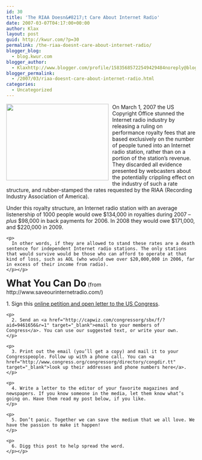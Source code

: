 ```yaml
---
id: 30
title: 'The RIAA Doesn&#8217;t Care About Internet Radio'
date: 2007-03-07T04:17:00+00:00
author: Klax
layout: post
guid: http://kwur.com/?p=30
permalink: /the-riaa-doesnt-care-about-internet-radio/
blogger_blog:
  - blog.kwur.com
blogger_author:
  - Klaxhttp://www.blogger.com/profile/15835685722549429484noreply@blogger.com
blogger_permalink:
  - /2007/03/riaa-doesnt-care-about-internet-radio.html
categories:
  - Uncategorized
---
```

<div class="pf-content">
  <p>
    <a onblur="try {parent.deselectBloggerImageGracefully();} catch(e) {}" href="http://www.kwur.com/blog/uploaded_images/riaa_tp-779161.jpg"><img style="margin: 0pt 10px 10px 0pt; float: left; cursor: pointer; width: 272px; height: 204px;" src="http://www.kwur.com/blog/uploaded_images/riaa_tp-777887.jpg" alt="" border="0" /></a>On March 1, 2007 the US Copyright Office stunned the Internet radio industry by releasing a ruling on performance royalty fees that are based exclusively on the number of people tuned into an Internet radio station, rather than on a portion of the station’s revenue. They discarded all evidence presented by webcasters about the potentially crippling effect on the industry of such a rate structure, and rubber-stamped the rates requested by the RIAA (Recording Industry Association of America).
  </p>
  
  <div class="entry">
    <p>
      Under this royalty structure, an Internet radio station with an average listenership of 1000 people would owe $134,000 in royalties during 2007 &#8211; <em>plus</em> $98,000 in back payments for 2006. In 2008 they would owe $171,000, and $220,000 in 2009.
    </p>
    
    <p>
      In other words, if they are allowed to stand these rates are a death sentence for independent Internet radio stations. The only stations that would survive would be those who can afford to operate at that kind of loss, such as AOL (who would owe over $20,000,000 in 2006, far in excess of their income from radio).
    </p></p>
  </div>
  
  <p>
    <span style="font-size:180%;"><span style="font-weight: bold;">What You Can Do</span></span> (from http://www.saveourinternetradio.com/)
  </p>
  
  <div class="entry">
    <p>
      1. Sign this <a href="http://www.petitiononline.com/SIR2007r/petition.html" target="_blank">online petition and open letter to the US Congress</a>.
    </p>
    
    <p>
      2. Send an <a href="http://capwiz.com/congressorg/sbx/f/?aid=9461656&r=1" target="_blank">email to your members of Congress</a>. You can use our suggested text, or write your own.
    </p>
    
    <p>
      3. Print out the email (you’ll get a copy) and mail it to your Congresspeople. Follow up with a phone call. You can <a href="http://www.congress.org/congressorg/directory/congdir.tt" target="_blank">look up their addresses and phone numbers here</a>.
    </p>
    
    <p>
      4. Write a letter to the editor of your favorite magazines and newspapers. If you know someone in the media, let them know what’s going on. Have them read my post below, if you like.
    </p>
    
    <p>
      5. Don’t panic. Together we can save the medium that we all love. We have the passion to make it happen!
    </p>
    
    <p>
      6. Digg this post to help spread the word.
    </p></p>
  </div>
</div>